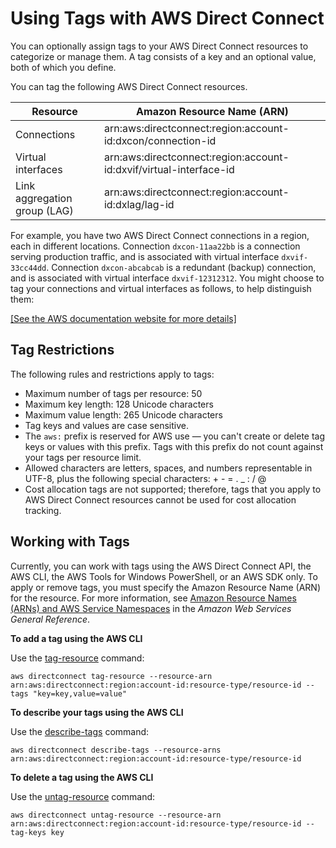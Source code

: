 # Using Tags with AWS Direct Connect<a name="using-tags"></a>

You can optionally assign tags to your AWS Direct Connect resources to categorize or manage them\. A tag consists of a key and an optional value, both of which you define\. 

You can tag the following AWS Direct Connect resources\. 


| Resource | Amazon Resource Name \(ARN\) | 
| --- | --- | 
| Connections |  arn:aws:directconnect:region:account\-id:dxcon/connection\-id  | 
| Virtual interfaces |  arn:aws:directconnect:region:account\-id:dxvif/virtual\-interface\-id  | 
| Link aggregation group \(LAG\) |  arn:aws:directconnect:region:account\-id:dxlag/lag\-id  | 

For example, you have two AWS Direct Connect connections in a region, each in different locations\. Connection `dxcon-11aa22bb` is a connection serving production traffic, and is associated with virtual interface `dxvif-33cc44dd`\. Connection `dxcon-abcabcab` is a redundant \(backup\) connection, and is associated with virtual interface `dxvif-12312312`\. You might choose to tag your connections and virtual interfaces as follows, to help distinguish them:

[\[See the AWS documentation website for more details\]](http://docs.aws.amazon.com/directconnect/latest/UserGuide/using-tags.html)

## Tag Restrictions<a name="using-tags-restrictions"></a>

The following rules and restrictions apply to tags:
+ Maximum number of tags per resource: 50
+ Maximum key length: 128 Unicode characters
+ Maximum value length: 265 Unicode characters
+ Tag keys and values are case sensitive\.
+ The `aws:` prefix is reserved for AWS use — you can't create or delete tag keys or values with this prefix\. Tags with this prefix do not count against your tags per resource limit\.
+ Allowed characters are letters, spaces, and numbers representable in UTF\-8, plus the following special characters: \+ \- = \. \_ : / @
+ Cost allocation tags are not supported; therefore, tags that you apply to AWS Direct Connect resources cannot be used for cost allocation tracking\.

## Working with Tags<a name="working-with-tags"></a>

Currently, you can work with tags using the AWS Direct Connect API, the AWS CLI, the AWS Tools for Windows PowerShell, or an AWS SDK only\. To apply or remove tags, you must specify the Amazon Resource Name \(ARN\) for the resource\. For more information, see [Amazon Resource Names \(ARNs\) and AWS Service Namespaces](https://docs.aws.amazon.com/general/latest/gr/aws-arns-and-namespaces.html) in the *Amazon Web Services General Reference*\.

**To add a tag using the AWS CLI**

Use the [tag\-resource](https://docs.aws.amazon.com/cli/latest/reference/directconnect/tag-resource.html) command:

```
aws directconnect tag-resource --resource-arn arn:aws:directconnect:region:account-id:resource-type/resource-id --tags "key=key,value=value"
```

**To describe your tags using the AWS CLI**

Use the [describe\-tags](https://docs.aws.amazon.com/cli/latest/reference/directconnect/describe-tags.html) command:

```
aws directconnect describe-tags --resource-arns arn:aws:directconnect:region:account-id:resource-type/resource-id
```

**To delete a tag using the AWS CLI**

Use the [untag\-resource](https://docs.aws.amazon.com/cli/latest/reference/directconnect/untag-resource.html) command:

```
aws directconnect untag-resource --resource-arn arn:aws:directconnect:region:account-id:resource-type/resource-id --tag-keys key
```